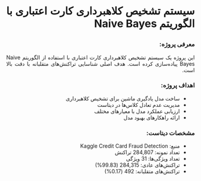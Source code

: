 # <p dir="rtl" align="justify">سیستم تشخیص کلاهبرداری کارت اعتباری با الگوریتم Naive Bayes</p>

### <p dir="rtl" align="justify">معرفی پروژه:</p>
<p dir="rtl" align="justify">این پروژه یک سیستم تشخیص کلاهبرداری کارت اعتباری با استفاده از الگوریتم Naive Bayes پیاده‌سازی کرده است. هدف اصلی شناسایی تراکنش‌های متقلبانه با دقت بالا است.</p>

### <p dir="rtl" align="justify">اهداف پروژه:</p>
<ul dir="rtl" align="justify">
   <li> ساخت مدل یادگیری ماشین برای تشخیص کلاهبرداری</li>
   <li> مدیریت عدم تعادل کلاس‌ها در دیتاست</li>
   <li> ارزیابی عملکرد مدل با معیارهای مختلف</li>
   <li> ارائه راهکارهای بهبود مدل</li>
</ul>

### <p dir="rtl" align="justify">مشخصات دیتاست:</p>
<ul dir="rtl" align="justify">
   <li>منبع: Kaggle Credit Card Fraud Detection</li>
   <li>تعداد نمونه: 284,807 تراکنش</li>
   <li>تعداد ویژگی‌ها: 31 ویژگی</li>
   <li>تراکنش‌های عادی: 284,315 (99.83%)</li>
   <li>تراکنش‌های متقلبانه: 492 (0.17%)</li>
</ul>
